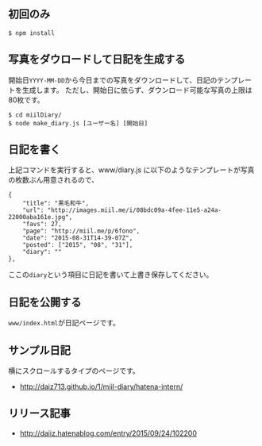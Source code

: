 ## 初回のみ
```
$ npm install
```

## 写真をダウロードして日記を生成する
開始日`YYYY-MM-DD`から今日までの写真をダウンロードして、日記のテンプレートを生成します。
ただし、開始日に依らず、ダウンロード可能な写真の上限は80枚です。
```
$ cd miilDiary/
$ node make_diary.js [ユーザー名] [開始日]
```

## 日記を書く
上記コマンドを実行すると、www/diary.js に以下のようなテンプレートが写真の枚数ぶん用意されるので、
```
{
    "title": "黒毛和牛",
    "url": "http://images.miil.me/i/08bdc09a-4fee-11e5-a24a-22000aba161e.jpg",
    "favs": 27,
    "page": "http://miil.me/p/6fono",
    "date": "2015-08-31T14-39-07Z",
    "posted": ["2015", "08", "31"],
    "diary": ""
},
```
ここの`diary`という項目に日記を書いて上書き保存してください。

## 日記を公開する
`www/index.html`が日記ページです。

## サンプル日記
横にスクロールするタイプのページです。
* http://daiz713.github.io/1/miil-diary/hatena-intern/

## リリース記事
* http://daiiz.hatenablog.com/entry/2015/09/24/102200
